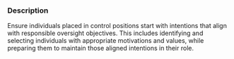 ### Description

Ensure individuals placed in control positions start with intentions that align with responsible oversight objectives. This includes identifying and selecting individuals with appropriate motivations and values, while preparing them to maintain those aligned intentions in their role.
